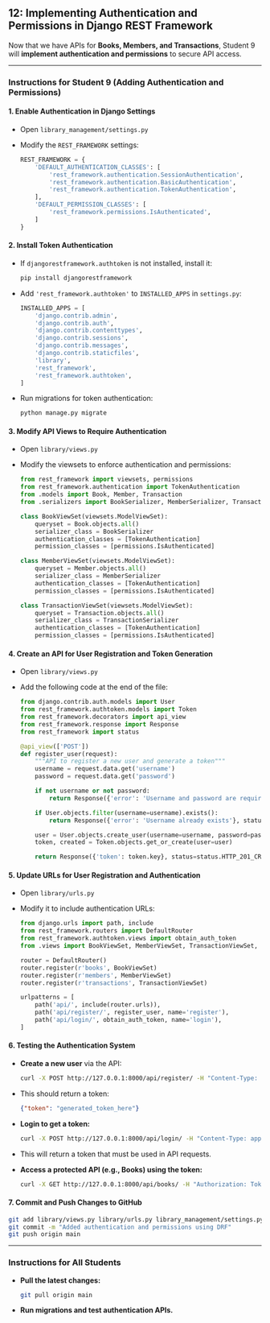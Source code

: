 ## 12: Implementing Authentication and Permissions in Django REST Framework  

Now that we have APIs for **Books, Members, and Transactions**, Student 9 will **implement authentication and permissions** to secure API access.

---

### **Instructions for Student 9 (Adding Authentication and Permissions)**  

#### 1. **Enable Authentication in Django Settings**  
   - Open `library_management/settings.py`  
   - Modify the `REST_FRAMEWORK` settings:  

     ```python
     REST_FRAMEWORK = {
         'DEFAULT_AUTHENTICATION_CLASSES': [
             'rest_framework.authentication.SessionAuthentication',
             'rest_framework.authentication.BasicAuthentication',
             'rest_framework.authentication.TokenAuthentication',
         ],
         'DEFAULT_PERMISSION_CLASSES': [
             'rest_framework.permissions.IsAuthenticated',
         ]
     }
     ```

#### 2. **Install Token Authentication**  
   - If `djangorestframework.authtoken` is not installed, install it:  
     ```bash
     pip install djangorestframework
     ```

   - Add `'rest_framework.authtoken'` to `INSTALLED_APPS` in `settings.py`:  

     ```python
     INSTALLED_APPS = [
         'django.contrib.admin',
         'django.contrib.auth',
         'django.contrib.contenttypes',
         'django.contrib.sessions',
         'django.contrib.messages',
         'django.contrib.staticfiles',
         'library',
         'rest_framework',
         'rest_framework.authtoken',
     ]
     ```

   - Run migrations for token authentication:  
     ```bash
     python manage.py migrate
     ```

#### 3. **Modify API Views to Require Authentication**  
   - Open `library/views.py`  
   - Modify the viewsets to enforce authentication and permissions:  

     ```python
     from rest_framework import viewsets, permissions
     from rest_framework.authentication import TokenAuthentication
     from .models import Book, Member, Transaction
     from .serializers import BookSerializer, MemberSerializer, TransactionSerializer

     class BookViewSet(viewsets.ModelViewSet):
         queryset = Book.objects.all()
         serializer_class = BookSerializer
         authentication_classes = [TokenAuthentication]
         permission_classes = [permissions.IsAuthenticated]

     class MemberViewSet(viewsets.ModelViewSet):
         queryset = Member.objects.all()
         serializer_class = MemberSerializer
         authentication_classes = [TokenAuthentication]
         permission_classes = [permissions.IsAuthenticated]

     class TransactionViewSet(viewsets.ModelViewSet):
         queryset = Transaction.objects.all()
         serializer_class = TransactionSerializer
         authentication_classes = [TokenAuthentication]
         permission_classes = [permissions.IsAuthenticated]
     ```

#### 4. **Create an API for User Registration and Token Generation**  
   - Open `library/views.py`  
   - Add the following code at the end of the file:  

     ```python
     from django.contrib.auth.models import User
     from rest_framework.authtoken.models import Token
     from rest_framework.decorators import api_view
     from rest_framework.response import Response
     from rest_framework import status

     @api_view(['POST'])
     def register_user(request):
         """API to register a new user and generate a token"""
         username = request.data.get('username')
         password = request.data.get('password')

         if not username or not password:
             return Response({'error': 'Username and password are required'}, status=status.HTTP_400_BAD_REQUEST)

         if User.objects.filter(username=username).exists():
             return Response({'error': 'Username already exists'}, status=status.HTTP_400_BAD_REQUEST)

         user = User.objects.create_user(username=username, password=password)
         token, created = Token.objects.get_or_create(user=user)

         return Response({'token': token.key}, status=status.HTTP_201_CREATED)
     ```

#### 5. **Update URLs for User Registration and Authentication**  
   - Open `library/urls.py`  
   - Modify it to include authentication URLs:  

     ```python
     from django.urls import path, include
     from rest_framework.routers import DefaultRouter
     from rest_framework.authtoken.views import obtain_auth_token
     from .views import BookViewSet, MemberViewSet, TransactionViewSet, register_user

     router = DefaultRouter()
     router.register(r'books', BookViewSet)
     router.register(r'members', MemberViewSet)
     router.register(r'transactions', TransactionViewSet)

     urlpatterns = [
         path('api/', include(router.urls)),
         path('api/register/', register_user, name='register'),
         path('api/login/', obtain_auth_token, name='login'),
     ]
     ```

#### 6. **Testing the Authentication System**  
   - **Create a new user** via the API:  
     ```bash
     curl -X POST http://127.0.0.1:8000/api/register/ -H "Content-Type: application/json" -d '{"username": "testuser", "password": "testpassword"}'
     ```
   - This should return a token:  
     ```json
     {"token": "generated_token_here"}
     ```

   - **Login to get a token:**  
     ```bash
     curl -X POST http://127.0.0.1:8000/api/login/ -H "Content-Type: application/json" -d '{"username": "testuser", "password": "testpassword"}'
     ```
   - This will return a token that must be used in API requests.

   - **Access a protected API (e.g., Books) using the token:**  
     ```bash
     curl -X GET http://127.0.0.1:8000/api/books/ -H "Authorization: Token generated_token_here"
     ```

#### 7. **Commit and Push Changes to GitHub**  
   ```bash
   git add library/views.py library/urls.py library_management/settings.py
   git commit -m "Added authentication and permissions using DRF"
   git push origin main
   ```

---

### **Instructions for All Students**  
- **Pull the latest changes:**  
  ```bash
  git pull origin main
  ```
- **Run migrations and test authentication APIs.**
